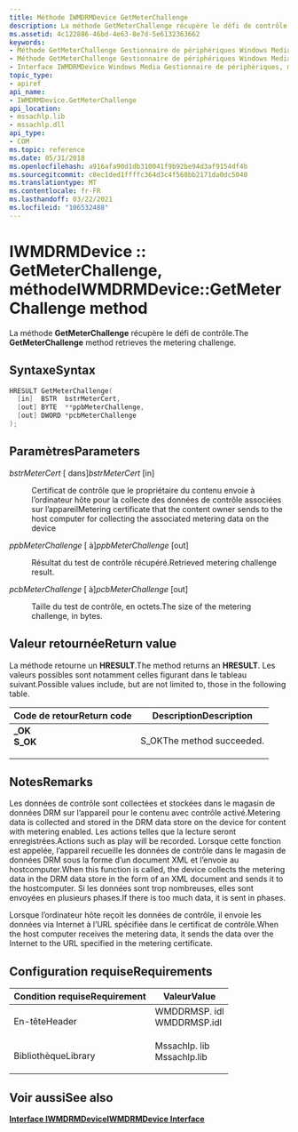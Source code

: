 ```yaml
---
title: Méthode IWMDRMDevice GetMeterChallenge
description: La méthode GetMeterChallenge récupère le défi de contrôle.
ms.assetid: 4c122886-46bd-4e63-8e7d-5e6132363662
keywords:
- Méthode GetMeterChallenge Gestionnaire de périphériques Windows Media
- Méthode GetMeterChallenge Gestionnaire de périphériques Windows Media, interface IWMDRMDevice
- Interface IWMDRMDevice Windows Media Gestionnaire de périphériques, méthode GetMeterChallenge
topic_type:
- apiref
api_name:
- IWMDRMDevice.GetMeterChallenge
api_location:
- mssachlp.lib
- mssachlp.dll
api_type:
- COM
ms.topic: reference
ms.date: 05/31/2018
ms.openlocfilehash: a916afa90d1db310041f9b92be94d3af9154df4b
ms.sourcegitcommit: c8ec1ded1ffffc364d3c4f560bb2171da0dc5040
ms.translationtype: MT
ms.contentlocale: fr-FR
ms.lasthandoff: 03/22/2021
ms.locfileid: "106532488"
---
```

# <a name="iwmdrmdevicegetmeterchallenge-method"></a><span data-ttu-id="b7aeb-106">IWMDRMDevice :: GetMeterChallenge, méthode</span><span class="sxs-lookup"><span data-stu-id="b7aeb-106">IWMDRMDevice::GetMeterChallenge method</span></span>

<span data-ttu-id="b7aeb-107">La méthode **GetMeterChallenge** récupère le défi de contrôle.</span><span class="sxs-lookup"><span data-stu-id="b7aeb-107">The **GetMeterChallenge** method retrieves the metering challenge.</span></span>

## <a name="syntax"></a><span data-ttu-id="b7aeb-108">Syntaxe</span><span class="sxs-lookup"><span data-stu-id="b7aeb-108">Syntax</span></span>


```C++
HRESULT GetMeterChallenge(
  [in]  BSTR  bstrMeterCert,
  [out] BYTE  **ppbMeterChallenge,
  [out] DWORD *pcbMeterChallenge
);
```



## <a name="parameters"></a><span data-ttu-id="b7aeb-109">Paramètres</span><span class="sxs-lookup"><span data-stu-id="b7aeb-109">Parameters</span></span>

<dl> <dt>

<span data-ttu-id="b7aeb-110">*bstrMeterCert* \[ dans\]</span><span class="sxs-lookup"><span data-stu-id="b7aeb-110">*bstrMeterCert* \[in\]</span></span>
</dt> <dd>

<span data-ttu-id="b7aeb-111">Certificat de contrôle que le propriétaire du contenu envoie à l’ordinateur hôte pour la collecte des données de contrôle associées sur l’appareil</span><span class="sxs-lookup"><span data-stu-id="b7aeb-111">Metering certificate that the content owner sends to the host computer for collecting the associated metering data on the device</span></span>

</dd> <dt>

<span data-ttu-id="b7aeb-112">*ppbMeterChallenge* \[ à\]</span><span class="sxs-lookup"><span data-stu-id="b7aeb-112">*ppbMeterChallenge* \[out\]</span></span>
</dt> <dd>

<span data-ttu-id="b7aeb-113">Résultat du test de contrôle récupéré.</span><span class="sxs-lookup"><span data-stu-id="b7aeb-113">Retrieved metering challenge result.</span></span>

</dd> <dt>

<span data-ttu-id="b7aeb-114">*pcbMeterChallenge* \[ à\]</span><span class="sxs-lookup"><span data-stu-id="b7aeb-114">*pcbMeterChallenge* \[out\]</span></span>
</dt> <dd>

<span data-ttu-id="b7aeb-115">Taille du test de contrôle, en octets.</span><span class="sxs-lookup"><span data-stu-id="b7aeb-115">The size of the metering challenge, in bytes.</span></span>

</dd> </dl>

## <a name="return-value"></a><span data-ttu-id="b7aeb-116">Valeur retournée</span><span class="sxs-lookup"><span data-stu-id="b7aeb-116">Return value</span></span>

<span data-ttu-id="b7aeb-117">La méthode retourne un **HRESULT**.</span><span class="sxs-lookup"><span data-stu-id="b7aeb-117">The method returns an **HRESULT**.</span></span> <span data-ttu-id="b7aeb-118">Les valeurs possibles sont notamment celles figurant dans le tableau suivant.</span><span class="sxs-lookup"><span data-stu-id="b7aeb-118">Possible values include, but are not limited to, those in the following table.</span></span>



| <span data-ttu-id="b7aeb-119">Code de retour</span><span class="sxs-lookup"><span data-stu-id="b7aeb-119">Return code</span></span>                                                                          | <span data-ttu-id="b7aeb-120">Description</span><span class="sxs-lookup"><span data-stu-id="b7aeb-120">Description</span></span>                      |
|--------------------------------------------------------------------------------------|----------------------------------|
| <dl> <span data-ttu-id="b7aeb-121"><dt>**\_OK**</dt></span><span class="sxs-lookup"><span data-stu-id="b7aeb-121"><dt>**S\_OK**</dt></span></span> </dl> | <span data-ttu-id="b7aeb-122">S_OK</span><span class="sxs-lookup"><span data-stu-id="b7aeb-122">The method succeeded.</span></span><br/> |



 

## <a name="remarks"></a><span data-ttu-id="b7aeb-123">Notes</span><span class="sxs-lookup"><span data-stu-id="b7aeb-123">Remarks</span></span>

<span data-ttu-id="b7aeb-124">Les données de contrôle sont collectées et stockées dans le magasin de données DRM sur l’appareil pour le contenu avec contrôle activé.</span><span class="sxs-lookup"><span data-stu-id="b7aeb-124">Metering data is collected and stored in the DRM data store on the device for content with metering enabled.</span></span> <span data-ttu-id="b7aeb-125">Les actions telles que la lecture seront enregistrées.</span><span class="sxs-lookup"><span data-stu-id="b7aeb-125">Actions such as play will be recorded.</span></span> <span data-ttu-id="b7aeb-126">Lorsque cette fonction est appelée, l’appareil recueille les données de contrôle dans le magasin de données DRM sous la forme d’un document XML et l’envoie au hostcomputer.</span><span class="sxs-lookup"><span data-stu-id="b7aeb-126">When this function is called, the device collects the metering data in the DRM data store in the form of an XML document and sends it to the hostcomputer.</span></span> <span data-ttu-id="b7aeb-127">Si les données sont trop nombreuses, elles sont envoyées en plusieurs phases.</span><span class="sxs-lookup"><span data-stu-id="b7aeb-127">If there is too much data, it is sent in phases.</span></span>

<span data-ttu-id="b7aeb-128">Lorsque l’ordinateur hôte reçoit les données de contrôle, il envoie les données via Internet à l’URL spécifiée dans le certificat de contrôle.</span><span class="sxs-lookup"><span data-stu-id="b7aeb-128">When the host computer receives the metering data, it sends the data over the Internet to the URL specified in the metering certificate.</span></span>

## <a name="requirements"></a><span data-ttu-id="b7aeb-129">Configuration requise</span><span class="sxs-lookup"><span data-stu-id="b7aeb-129">Requirements</span></span>



| <span data-ttu-id="b7aeb-130">Condition requise</span><span class="sxs-lookup"><span data-stu-id="b7aeb-130">Requirement</span></span> | <span data-ttu-id="b7aeb-131">Valeur</span><span class="sxs-lookup"><span data-stu-id="b7aeb-131">Value</span></span> |
|--------------------|-----------------------------------------------------------------------------------------|
| <span data-ttu-id="b7aeb-132">En-tête</span><span class="sxs-lookup"><span data-stu-id="b7aeb-132">Header</span></span><br/>  | <dl> <span data-ttu-id="b7aeb-133"><dt>WMDDRMSP. idl</dt></span><span class="sxs-lookup"><span data-stu-id="b7aeb-133"><dt>WMDDRMSP.idl</dt></span></span> </dl> |
| <span data-ttu-id="b7aeb-134">Bibliothèque</span><span class="sxs-lookup"><span data-stu-id="b7aeb-134">Library</span></span><br/> | <dl> <span data-ttu-id="b7aeb-135"><dt>Mssachlp. lib</dt></span><span class="sxs-lookup"><span data-stu-id="b7aeb-135"><dt>Mssachlp.lib</dt></span></span> </dl> |



## <a name="see-also"></a><span data-ttu-id="b7aeb-136">Voir aussi</span><span class="sxs-lookup"><span data-stu-id="b7aeb-136">See also</span></span>

<dl> <dt>

[<span data-ttu-id="b7aeb-137">**Interface IWMDRMDevice**</span><span class="sxs-lookup"><span data-stu-id="b7aeb-137">**IWMDRMDevice Interface**</span></span>](iwmdrmdevice.md)
</dt> </dl>

 

 





